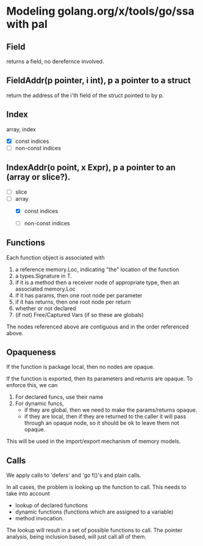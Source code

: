 # Modeling golang.org/x/tools/go/ssa with pal

## Field

returns a field, no derefernce involved.

## FieldAddr(p pointer, i int), p a pointer to a struct

return the address of the i'th field of the struct
pointed to by p.



## Index

array, index

- [x] const indices
- [ ] non-const indices

## IndexAddr(o point, x Expr), p a pointer to an (array or slice?).

- [ ] slice
- [ ] array
	- [x] const indices
	- [ ] non-const indices
	

## Functions

Each function object is associated with 

1. a reference memory.Loc, indicating "the" location of the function
1. a types.Signature in T.
1. if it is a method then a receiver node of appropriate type,
   then an associated memory.Loc
1. if it has params, then one root node per parameter
1. if it has returns, then one root node per return
1. whether or not declared
1. (if not) Free/Captured Vars (if so these are globals)


The nodes referenced above are contiguous and in the order referenced above.

## Opaqueness

If the function is package local, then no nodes are opaque.

If the function is exported, then its parameters and returns are opaque.
To enforce this, we can
1. For declared funcs, use their name
1. For dynamic funcs, 
	- if they are global, then we need to make the params/returns opaque.
	- if they are local, then if they are returned to the caller it will
	pass through an opaque node, so it should be ok to leave them not opaque.

This will be used in the import/export mechanism of memory models.

## Calls

We apply calls to 'defers' and 'go f()'s and plain calls.

In all cases, the problem is looking up the function to call.  This 
needs to take into account 

- lookup of declared functions
- dynamic functions (functions which are assigned to a variable)
- method invocation.

The lookup will result in a set of possible functions to call.  The
pointer analysis, being inclusion based, will just call all of them.

## 







